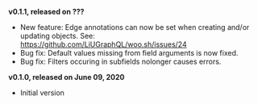 **v0.1.1, released on ???**
* New feature: Edge annotations can now be set when creating and/or updating objects. See: https://github.com/LiUGraphQL/woo.sh/issues/24
* Bug fix: Default values missing from field arguments is now fixed.
* Bug fix: Filters occuring in subfields nolonger causes errors.

**v0.1.0, released on June 09, 2020**
* Initial version
